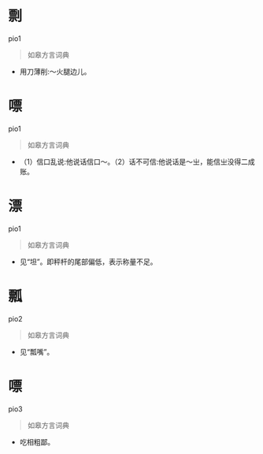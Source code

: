 # 剽
pio1
> 如皋方言词典
- 用刀薄削:～火腿边儿。

# 嘌
pio1
> 如皋方言词典
- （1）信口乱说:他说话信口～。（2）话不可信:他说话是～㞢，能信㞢没得二成账。

# 漂
pio1
> 如皋方言词典
- 见“坦”。即秤杆的尾部偏低，表示称量不足。

# 瓢
pio2
> 如皋方言词典
- 见“瓢嘴”。

# 嘌
pio3
> 如皋方言词典
- 吃相粗鄙。
